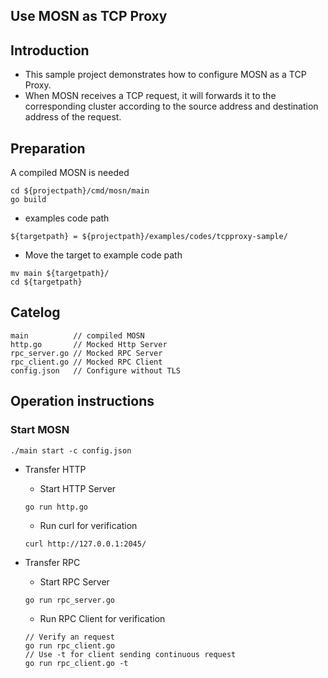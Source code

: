 ## Use MOSN as TCP Proxy

## Introduction

+ This sample project demonstrates how to configure MOSN as a TCP Proxy.
+ When MOSN receives a TCP request, it will forwards it to the corresponding cluster according to the source address and 
destination address of the request.

## Preparation

A compiled MOSN is needed
```
cd ${projectpath}/cmd/mosn/main
go build
```

+ examples code path

```
${targetpath} = ${projectpath}/examples/codes/tcpproxy-sample/
```

+ Move the target to example code path

```
mv main ${targetpath}/
cd ${targetpath}

```

## Catelog

```
main          // compiled MOSN
http.go       // Mocked Http Server
rpc_server.go // Mocked RPC Server
rpc_client.go // Mocked RPC Client
config.json   // Configure without TLS
```


## Operation instructions

### Start MOSN

```
./main start -c config.json
```

+ Transfer HTTP

  + Start HTTP Server

  ```
  go run http.go 
  ```

  + Run curl for verification

  ```
  curl http://127.0.0.1:2045/
  ```
+ Transfer RPC

  + Start RPC Server

  ```
  go run rpc_server.go
  ```

  + Run RPC Client for verification

  ```
  // Verify an request
  go run rpc_client.go
  // Use -t for client sending continuous request 
  go run rpc_client.go -t
  ```
